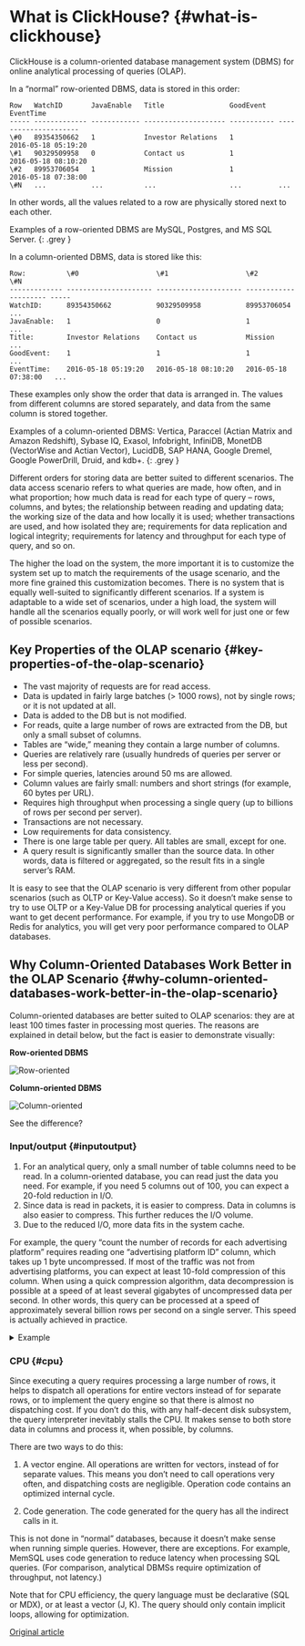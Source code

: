 # What is ClickHouse? {#what-is-clickhouse}

ClickHouse is a column-oriented database management system (DBMS) for
online analytical processing of queries (OLAP).

In a “normal” row-oriented DBMS, data is stored in this order:

    Row   WatchID       JavaEnable   Title                GoodEvent   EventTime
    ----- ------------- ------------ -------------------- ----------- ---------------------
    \#0   89354350662   1            Investor Relations   1           2016-05-18 05:19:20
    \#1   90329509958   0            Contact us           1           2016-05-18 08:10:20
    \#2   89953706054   1            Mission              1           2016-05-18 07:38:00
    \#N   ...           ...          ...                  ...         ...

In other words, all the values related to a row are physically stored
next to each other.

Examples of a row-oriented DBMS are MySQL, Postgres, and MS SQL Server.
{: .grey }

In a column-oriented DBMS, data is stored like this:

    Row:          \#0                   \#1                   \#2                   \#N
    ------------- --------------------- --------------------- --------------------- -----
    WatchID:      89354350662           90329509958           89953706054           ...
    JavaEnable:   1                     0                     1                     ...
    Title:        Investor Relations    Contact us            Mission               ...
    GoodEvent:    1                     1                     1                     ...
    EventTime:    2016-05-18 05:19:20   2016-05-18 08:10:20   2016-05-18 07:38:00   ...

These examples only show the order that data is arranged in. The values
from different columns are stored separately, and data from the same
column is stored together.

Examples of a column-oriented DBMS: Vertica, Paraccel (Actian Matrix and
Amazon Redshift), Sybase IQ, Exasol, Infobright, InfiniDB, MonetDB
(VectorWise and Actian Vector), LucidDB, SAP HANA, Google Dremel, Google
PowerDrill, Druid, and kdb+. {: .grey }

Different orders for storing data are better suited to different
scenarios. The data access scenario refers to what queries are made, how
often, and in what proportion; how much data is read for each type of
query – rows, columns, and bytes; the relationship between reading and
updating data; the working size of the data and how locally it is used;
whether transactions are used, and how isolated they are; requirements
for data replication and logical integrity; requirements for latency and
throughput for each type of query, and so on.

The higher the load on the system, the more important it is to customize
the system set up to match the requirements of the usage scenario, and
the more fine grained this customization becomes. There is no system
that is equally well-suited to significantly different scenarios. If a
system is adaptable to a wide set of scenarios, under a high load, the
system will handle all the scenarios equally poorly, or will work well
for just one or few of possible scenarios.

## Key Properties of the OLAP scenario {#key-properties-of-the-olap-scenario}

-   The vast majority of requests are for read access.
-   Data is updated in fairly large batches (\> 1000 rows), not by
    single rows; or it is not updated at all.
-   Data is added to the DB but is not modified.
-   For reads, quite a large number of rows are extracted from the DB,
    but only a small subset of columns.
-   Tables are “wide,” meaning they contain a large number of columns.
-   Queries are relatively rare (usually hundreds of queries per server
    or less per second).
-   For simple queries, latencies around 50 ms are allowed.
-   Column values are fairly small: numbers and short strings (for
    example, 60 bytes per URL).
-   Requires high throughput when processing a single query (up to
    billions of rows per second per server).
-   Transactions are not necessary.
-   Low requirements for data consistency.
-   There is one large table per query. All tables are small, except for
    one.
-   A query result is significantly smaller than the source data. In
    other words, data is filtered or aggregated, so the result fits in a
    single server’s RAM.

It is easy to see that the OLAP scenario is very different from other
popular scenarios (such as OLTP or Key-Value access). So it doesn’t make
sense to try to use OLTP or a Key-Value DB for processing analytical
queries if you want to get decent performance. For example, if you try
to use MongoDB or Redis for analytics, you will get very poor
performance compared to OLAP databases.

## Why Column-Oriented Databases Work Better in the OLAP Scenario {#why-column-oriented-databases-work-better-in-the-olap-scenario}

Column-oriented databases are better suited to OLAP scenarios: they are
at least 100 times faster in processing most queries. The reasons are
explained in detail below, but the fact is easier to demonstrate
visually:

**Row-oriented DBMS**

![Row-oriented](images/row_oriented.gif#)

**Column-oriented DBMS**

![Column-oriented](images/column_oriented.gif#)

See the difference?

### Input/output {#inputoutput}

1.  For an analytical query, only a small number of table columns need
    to be read. In a column-oriented database, you can read just the
    data you need. For example, if you need 5 columns out of 100, you
    can expect a 20-fold reduction in I/O.
2.  Since data is read in packets, it is easier to compress. Data in
    columns is also easier to compress. This further reduces the I/O
    volume.
3.  Due to the reduced I/O, more data fits in the system cache.

For example, the query “count the number of records for each advertising
platform” requires reading one “advertising platform ID” column, which
takes up 1 byte uncompressed. If most of the traffic was not from
advertising platforms, you can expect at least 10-fold compression of
this column. When using a quick compression algorithm, data
decompression is possible at a speed of at least several gigabytes of
uncompressed data per second. In other words, this query can be
processed at a speed of approximately several billion rows per second on
a single server. This speed is actually achieved in practice.

<details markdown="1">

<summary>Example</summary>

      $ clickhouse-client
      ClickHouse client version 0.0.52053.
      Connecting to localhost:9000.
      Connected to ClickHouse server version 0.0.52053.

      :) SELECT CounterID, count() FROM hits GROUP BY CounterID ORDER BY count() DESC LIMIT 20

      SELECT
      CounterID,
      count()
      FROM hits
      GROUP BY CounterID
      ORDER BY count() DESC
      LIMIT 20

      ┌─CounterID─┬──count()─┐
      │    114208 │ 56057344 │
      │    115080 │ 51619590 │
      │      3228 │ 44658301 │
      │     38230 │ 42045932 │
      │    145263 │ 42042158 │
      │     91244 │ 38297270 │
      │    154139 │ 26647572 │
      │    150748 │ 24112755 │
      │    242232 │ 21302571 │
      │    338158 │ 13507087 │
      │     62180 │ 12229491 │
      │     82264 │ 12187441 │
      │    232261 │ 12148031 │
      │    146272 │ 11438516 │
      │    168777 │ 11403636 │
      │   4120072 │ 11227824 │
      │  10938808 │ 10519739 │
      │     74088 │  9047015 │
      │    115079 │  8837972 │
      │    337234 │  8205961 │
      └───────────┴──────────┘

      20 rows in set. Elapsed: 0.153 sec. Processed 1.00 billion rows, 4.00 GB (6.53 billion rows/s., 26.10 GB/s.)

      :)

</details>

### CPU {#cpu}

Since executing a query requires processing a large number of rows, it
helps to dispatch all operations for entire vectors instead of for
separate rows, or to implement the query engine so that there is almost
no dispatching cost. If you don’t do this, with any half-decent disk
subsystem, the query interpreter inevitably stalls the CPU. It makes
sense to both store data in columns and process it, when possible, by
columns.

There are two ways to do this:

1.  A vector engine. All operations are written for vectors, instead of
    for separate values. This means you don’t need to call operations
    very often, and dispatching costs are negligible. Operation code
    contains an optimized internal cycle.

2.  Code generation. The code generated for the query has all the
    indirect calls in it.

This is not done in “normal” databases, because it doesn’t make sense
when running simple queries. However, there are exceptions. For example,
MemSQL uses code generation to reduce latency when processing SQL
queries. (For comparison, analytical DBMSs require optimization of
throughput, not latency.)

Note that for CPU efficiency, the query language must be declarative
(SQL or MDX), or at least a vector (J, K). The query should only contain
implicit loops, allowing for optimization.

[Original article](https://clickhouse.tech/docs/en/) <!--hide-->
